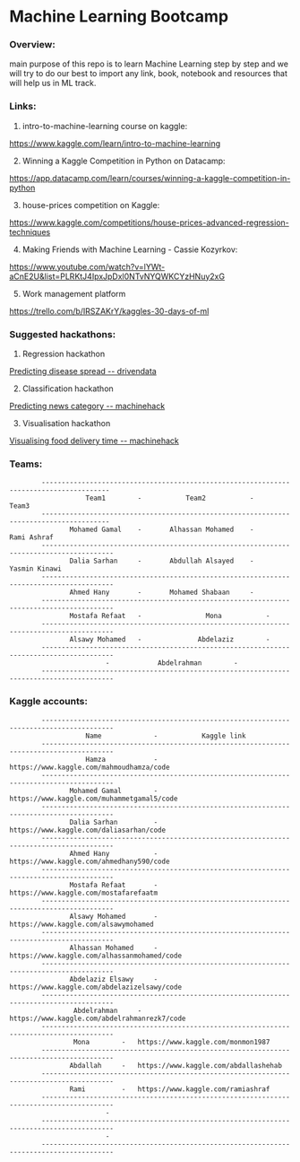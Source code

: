 # Machine Learning Bootcamp


### Overview:

main purpose of this repo is to learn Machine Learning step by step and we will try to do our best to import any link, book, notebook and resources that will help us in ML track.



### Links:


1. intro-to-machine-learning course on kaggle:

https://www.kaggle.com/learn/intro-to-machine-learning


2. Winning a Kaggle Competition in Python on Datacamp:


https://app.datacamp.com/learn/courses/winning-a-kaggle-competition-in-python


3. house-prices competition on Kaggle:

https://www.kaggle.com/competitions/house-prices-advanced-regression-techniques


4. Making Friends with Machine Learning - Cassie Kozyrkov:

https://www.youtube.com/watch?v=lYWt-aCnE2U&list=PLRKtJ4IpxJpDxl0NTvNYQWKCYzHNuy2xG

5. Work management platform

https://trello.com/b/IRSZAKrY/kaggles-30-days-of-ml


### Suggested hackathons:

1. Regression hackathon

[Predicting disease spread -- drivendata](https://www.drivendata.org/competitions/44/dengai-predicting-disease-spread/page/82/)

2. Classification hackathon

[Predicting news category -- machinehack](https://machinehack.com/hackathons/predict_the_news_category_hackathon/overview)

3. Visualisation hackathon

[Visualising food delivery time -- machinehack](https://machinehack.com/hackathons/visualization/visualization_challenge_1_analyze_and_visualize_the_food_delivery_time_for_different_cuisines/overview)


### Teams:


			---------------------------------------------------------------------------------------
				       Team1        - 		    Team2           -	        Team3          
			---------------------------------------------------------------------------------------
				   Mohamed Gamal    - 		Alhassan Mohamed    - 	     Rami Ashraf     	
			----------------------------------------------------------------------------------------
				   Dalia Sarhan     - 		Abdullah Alsayed    - 	     Yasmin Kinawi   	
			----------------------------------------------------------------------------------------
				   Ahmed Hany       - 		Mohamed Shabaan     -	  	   	      	
			----------------------------------------------------------------------------------------
				   Mostafa Refaat   -         	     Mona           - 	 	   	     	
			----------------------------------------------------------------------------------------
				   Alsawy Mohamed   -         	   Abdelaziz        -		     	     	
			----------------------------------------------------------------------------------------
						    -         	 Abdelrahman        -		      	 	
			----------------------------------------------------------------------------------------





### Kaggle accounts:



			----------------------------------------------------------------------------------------
				       Name             - 		    Kaggle link           		 
			----------------------------------------------------------------------------------------
				       Hamza            - 	https://www.kaggle.com/mahmoudhamza/code	
			----------------------------------------------------------------------------------------
				   Mohamed Gamal        - 	https://www.kaggle.com/muhammetgamal5/code	
			----------------------------------------------------------------------------------------
				   Dalia Sarhan         - 	https://www.kaggle.com/daliasarhan/code	 	
			----------------------------------------------------------------------------------------
				   Ahmed Hany           - 	https://www.kaggle.com/ahmedhany590/code  	
			----------------------------------------------------------------------------------------
				   Mostafa Refaat       -       https://www.kaggle.com/mostafarefaatm	        
			----------------------------------------------------------------------------------------
				   Alsawy Mohamed       -       https://www.kaggle.com/alsawymohamed	   	
			----------------------------------------------------------------------------------------
				   Alhassan Mohamed     - 	https://www.kaggle.com/alhassanmohamed/code     
			----------------------------------------------------------------------------------------
				   Abdelaziz Elsawy     - 	https://www.kaggle.com/abdelazizelsawy/code 	
			----------------------------------------------------------------------------------------
				    Abdelrahman		-	https://www.kaggle.com/abdelrahmanrezk7/code	
			----------------------------------------------------------------------------------------
				    Mona		-	https://www.kaggle.com/monmon1987		
			----------------------------------------------------------------------------------------
				   Abdallah		-	https://www.kaggle.com/abdallashehab		
			----------------------------------------------------------------------------------------
				   Rami			-	https://www.kaggle.com/ramiashraf		
			----------------------------------------------------------------------------------------
							-							
			----------------------------------------------------------------------------------------
							-							
			----------------------------------------------------------------------------------------
